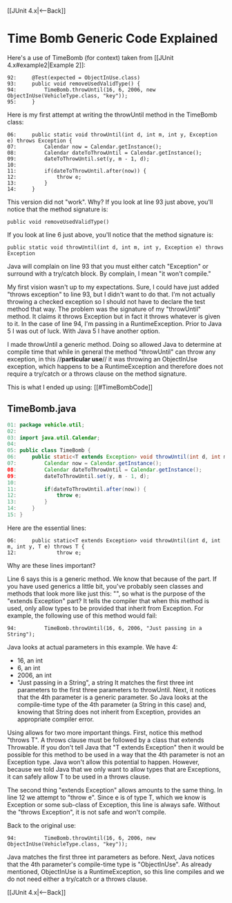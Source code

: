 [[JUnit 4.x|<--Back]]

# Time Bomb Generic Code Explained
Here's a use of TimeBomb (for context) taken from [[JUnit 4.x#example2|Example 2]]:
```
92:     @Test(expected = ObjectInUse.class)
93:     public void removeUsedValidType() {
94:         TimeBomb.throwUntil(16, 6, 2006, new ObjectInUse(VehicleType.class, "key"));
95:     }
```

Here is my first attempt at writing the throwUntil method in the TimeBomb class:
```
06:     public static void throwUntil(int d, int m, int y, Exception e) throws Exception {
07:         Calendar now = Calendar.getInstance();
08:         Calendar dateToThrowUntil = Calendar.getInstance();
09:         dateToThrowUntil.set(y, m - 1, d);
10:
11:         if(dateToThrowUntil.after(now)) {
12:             throw e;
13:         }
14:     }
```
This version did not "work". Why? If you look at line 93 just above, you'll notice that the method signature is:
```
public void removeUsedValidType()
```
If you look at line 6 just above, you'll notice that the method signature is:
```
public static void throwUntil(int d, int m, int y, Exception e) throws Exception
```
Java will complain on line 93 that you must either catch "Exception" or surround with a try/catch block. By complain, I mean "it won't compile."

My first vision wasn't up to my expectations. Sure, I could have just added "throws exception" to line 93, but I didn't want to do that. I'm not actually throwing a checked exception so I should not have to declare the test method that way. The problem was the signature of my "throwUntil" method. It claims it throws Exception but in fact it throws whatever is given to it. In the case of line 94, I'm passing in a RuntimeException. Prior to Java 5 I was out of luck. With Java 5 I have another option.

I made throwUntil a generic method. Doing so allowed Java to determine at compile time that while in general the method "throwUntil" can throw any exception, in this //**particular use**// it was throwing an ObjectInUse exception, which happens to be a RuntimeException and therefore does not require a try/catch or a throws clause on the method signature.

This is what I ended up using:
[[#TimeBombCode]]
## TimeBomb.java
```java
01: package vehicle.util;
02:
03: import java.util.Calendar;
04:
05: public class TimeBomb {
06:     public static<T extends Exception> void throwUntil(int d, int m, int y, T e) throws T {
07:         Calendar now = Calendar.getInstance();
08:         Calendar dateToThrowUntil = Calendar.getInstance();
09:         dateToThrowUntil.set(y, m - 1, d);
10:
11:         if(dateToThrowUntil.after(now)) {
12:             throw e;
13:         }
14:     }
15: }
```

Here are the essential lines:
```
06:     public static<T extends Exception> void throwUntil(int d, int m, int y, T e) throws T {
12:             throw e;
```

Why are these lines important?

Line 6 says this is a generic method. We know that because of the <T extends Exception> part. If you have used generics a little bit, you've probably seen classes and methods that look more like just this: "<T>", so what is the purpose of the "extends Exception" part? It tells the compiler that when this method is used, only allow types to be provided that inherit from Exception. For example, the following use of this method would fail:
```
94:         TimeBomb.throwUntil(16, 6, 2006, "Just passing in a String");
```
Java looks at actual parameters in this example. We have 4:
* 16, an int 
* 6, an int 
* 2006, an int 
* "Just passing in a String", a string
It matches the first three int parameters to the first three parameters to throwUntil. Next, it notices that the 4th parameter is a generic parameter. So Java looks at the compile-time type of the 4th parameter (a String in this case) and, knowing that String does not inherit from Exception, provides an appropriate compiler error.

Using <T extends Exception> allows for two more important things. First, notice this method "throws T". A throws clause must be followed by a class that extends Throwable. If you don't tell Java that "T extends Exception" then it would be possible for this method to be used in a way that the 4th parameter is not an Exception type. Java won't allow this potential to happen. However, because we told Java that we only want to allow types that are Exceptions, it can safely allow T to be used in a throws clause.

The second thing "extends Exception" allows amounts to the same thing. In line 12 we attempt to "throw e". Since e is of type T, which we know is Exception or some sub-class of Exception, this line is always safe. Without the "throws Exception", it is not safe and won't compile.

Back to the original use:
```
94:         TimeBomb.throwUntil(16, 6, 2006, new ObjectInUse(VehicleType.class, "key"));
```
Java matches the first three int parameters as before. Next, Java notices that the 4th parameter's compile-time type is "ObjectInUse". As already mentioned, ObjectInUse is a RuntimeException, so this line compiles and we do not need either a try/catch or a throws clause.

[[JUnit 4.x|<--Back]]